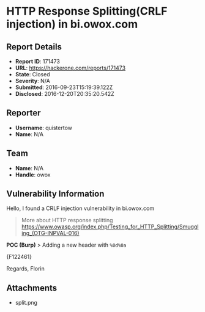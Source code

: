 # HTTP Response Splitting(CRLF injection) in bi.owox.com

## Report Details
- **Report ID**: 171473
- **URL**: https://hackerone.com/reports/171473
- **State**: Closed
- **Severity**: N/A
- **Submitted**: 2016-09-23T15:19:39.122Z
- **Disclosed**: 2016-12-20T20:35:20.542Z

## Reporter
- **Username**: quistertow
- **Name**: N/A

## Team
- **Name**: N/A
- **Handle**: owox

## Vulnerability Information
Hello,
I found a CRLF injection vulnerability in bi.owox.com
> More about HTTP response splitting https://www.owasp.org/index.php/Testing_for_HTTP_Splitting/Smuggling_(OTG-INPVAL-016)

**POC (Burp)** > Adding a new header with ```%0d%0a```

{F122461}


Regards,
 Florin



## Attachments
- split.png
